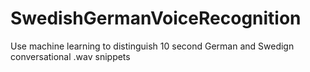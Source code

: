 # SwedishGermanVoiceRecognition
Use machine learning to distinguish 10 second German and Swedign conversational .wav snippets
